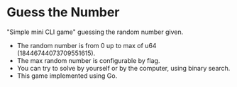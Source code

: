 # Guess the Number

"Simple mini CLI game" guessing the random number given.

- The random number is from 0 up to max of u64 (18446744073709551615).
- The max random number is configurable by flag.
- You can try to solve by yourself or by the computer, using binary search.
- This game implemented using Go.